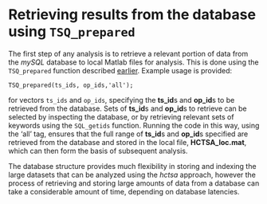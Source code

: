 # Retrieving results from the database using `TSQ_prepared`

The first step of any analysis is to retrieve a relevant portion of data from the *mySQL* database to local Matlab files for analysis.
This is done using the `TSQ_prepared` function described [earlier](retrieving_calculating_writing.md).
Example usage is provided:

    TSQ_prepared(ts_ids, op_ids,'all');

for vectors `ts_ids` and `op_ids`, specifying the **ts\_id**s and **op\_id**s to be retrieved from the database.
Sets of **ts_id**s and **op_id**s to retrieve can be selected by inspecting the database, or by retrieving relevant sets of keywords using the `SQL_getids` function.
Running the code in this way, using the ‘all’ tag, ensures that the full range of **ts\_id**s and **op\_id**s specified are retrieved from the database and stored in the local file, **HCTSA_loc.mat**, which can then form the basis of subsequent analysis.

The database structure provides much flexibility in storing and indexing the large datasets that can be analyzed using the *hctsa* approach, however the process of retrieving and storing large amounts of data from a database can take a considerable amount of time, depending on database latencies.